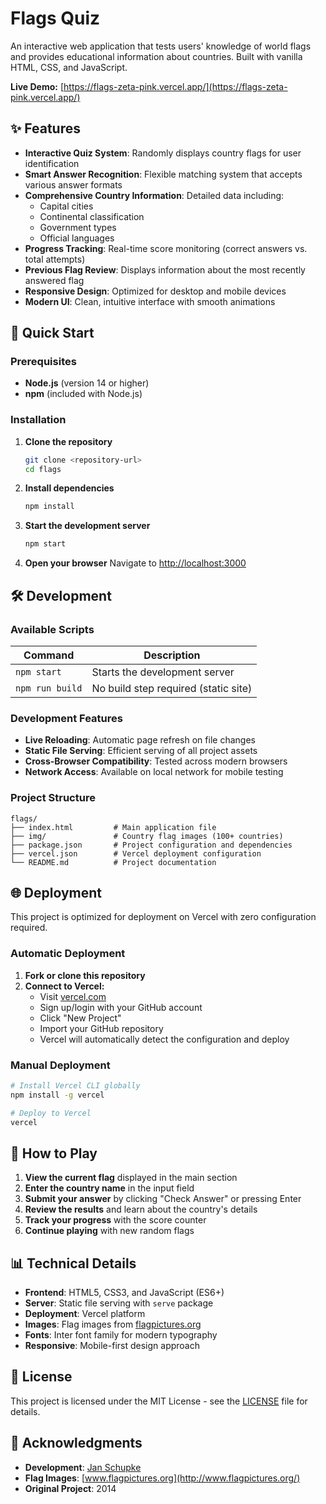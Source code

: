 # Flags Quiz

An interactive web application that tests users' knowledge of world flags and provides educational information about countries. Built with vanilla HTML, CSS, and JavaScript.

**Live Demo:** [https://flags-zeta-pink.vercel.app/](https://flags-zeta-pink.vercel.app/)

## ✨ Features

- **Interactive Quiz System**: Randomly displays country flags for user identification
- **Smart Answer Recognition**: Flexible matching system that accepts various answer formats
- **Comprehensive Country Information**: Detailed data including:
  - Capital cities
  - Continental classification
  - Government types
  - Official languages
- **Progress Tracking**: Real-time score monitoring (correct answers vs. total attempts)
- **Previous Flag Review**: Displays information about the most recently answered flag
- **Responsive Design**: Optimized for desktop and mobile devices
- **Modern UI**: Clean, intuitive interface with smooth animations

## 🚀 Quick Start

### Prerequisites

- **Node.js** (version 14 or higher)
- **npm** (included with Node.js)

### Installation

1. **Clone the repository**
   ```bash
   git clone <repository-url>
   cd flags
   ```

2. **Install dependencies**
   ```bash
   npm install
   ```

3. **Start the development server**
   ```bash
   npm start
   ```

4. **Open your browser**
   Navigate to [http://localhost:3000](http://localhost:3000)

## 🛠️ Development

### Available Scripts

| Command | Description |
|---------|-------------|
| `npm start` | Starts the development server |
| `npm run build` | No build step required (static site) |

### Development Features

- **Live Reloading**: Automatic page refresh on file changes
- **Static File Serving**: Efficient serving of all project assets
- **Cross-Browser Compatibility**: Tested across modern browsers
- **Network Access**: Available on local network for mobile testing

### Project Structure

```
flags/
├── index.html         # Main application file
├── img/               # Country flag images (100+ countries)
├── package.json       # Project configuration and dependencies
├── vercel.json        # Vercel deployment configuration
└── README.md          # Project documentation
```

## 🌐 Deployment

This project is optimized for deployment on Vercel with zero configuration required.

### Automatic Deployment

1. **Fork or clone this repository**
2. **Connect to Vercel:**
   - Visit [vercel.com](https://vercel.com)
   - Sign up/login with your GitHub account
   - Click "New Project"
   - Import your GitHub repository
   - Vercel will automatically detect the configuration and deploy

### Manual Deployment

```bash
# Install Vercel CLI globally
npm install -g vercel

# Deploy to Vercel
vercel
```

## 🎯 How to Play

1. **View the current flag** displayed in the main section
2. **Enter the country name** in the input field
3. **Submit your answer** by clicking "Check Answer" or pressing Enter
4. **Review the results** and learn about the country's details
5. **Track your progress** with the score counter
6. **Continue playing** with new random flags

## 📊 Technical Details

- **Frontend**: HTML5, CSS3, and JavaScript (ES6+)
- **Server**: Static file serving with `serve` package
- **Deployment**: Vercel platform
- **Images**: Flag images from [flagpictures.org](http://www.flagpictures.org/)
- **Fonts**: Inter font family for modern typography
- **Responsive**: Mobile-first design approach

## 📄 License

This project is licensed under the MIT License - see the [LICENSE](LICENSE) file for details.

## 🙏 Acknowledgments

- **Development**: [Jan Schupke](mailto:jan@schupke.io)
- **Flag Images**: [www.flagpictures.org](http://www.flagpictures.org/)
- **Original Project**: 2014
